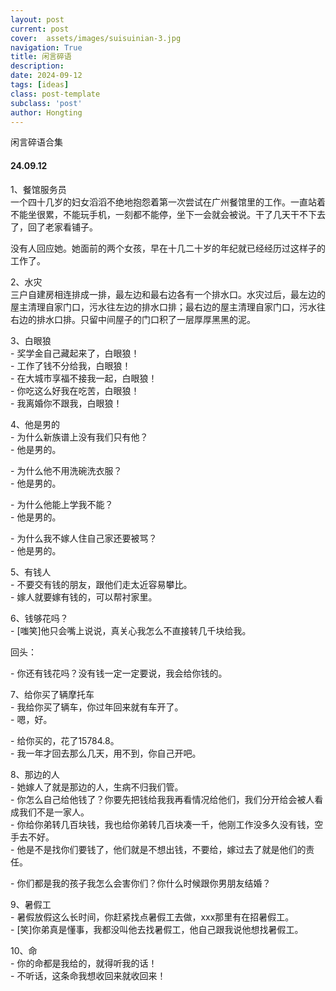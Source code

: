 ```yaml
---
layout: post
current: post
cover:  assets/images/suisuinian-3.jpg
navigation: True
title: 闲言碎语
description: 
date: 2024-09-12
tags: [ideas]
class: post-template
subclass: 'post'
author: Hongting
---
```


闲言碎语合集

#### 24.09.12

1、餐馆服务员<br>
一个四十几岁的妇女滔滔不绝地抱怨着第一次尝试在广州餐馆里的工作。一直站着不能坐很累，不能玩手机，一刻都不能停，坐下一会就会被说。干了几天干不下去了，回了老家看铺子。

没有人回应她。她面前的两个女孩，早在十几二十岁的年纪就已经经历过这样子的工作了。

2、水灾<br>
三户自建房相连排成一排，最左边和最右边各有一个排水口。水灾过后，最左边的屋主清理自家门口，污水往左边的排水口排；最右边的屋主清理自家门口，污水往右边的排水口排。只留中间屋子的门口积了一层厚厚黑黑的泥。

3、白眼狼<br>
\- 奖学金自己藏起来了，白眼狼！<br>
\- 工作了钱不分给我，白眼狼！<br>
\- 在大城市享福不接我一起，白眼狼！<br>
\- 你吃这么好我在吃苦，白眼狼！<br>
\- 我离婚你不跟我，白眼狼！

4、他是男的<br>
\- 为什么新族谱上没有我们只有他？<br>
\- 他是男的。<br>

\- 为什么他不用洗碗洗衣服？<br>
\- 他是男的。

\- 为什么他能上学我不能？<br>
\- 他是男的。<br>

\- 为什么我不嫁人住自己家还要被骂？<br>
\- 他是男的。

5、有钱人<br>
\- 不要交有钱的朋友，跟他们走太近容易攀比。<br>
\- 嫁人就要嫁有钱的，可以帮衬家里。

6、钱够花吗？<br>
\- \[嗤笑\]他只会嘴上说说，真关心我怎么不直接转几千块给我。<br>

回头：<br>

\- 你还有钱花吗？没有钱一定一定要说，我会给你钱的。<br>

7、给你买了辆摩托车<br>
\- 我给你买了辆车，你过年回来就有车开了。<br>
\- 嗯，好。<br>

\- 给你买的，花了15784.8。<br>
\- 我一年才回去那么几天，用不到，你自己开吧。<br>

8、那边的人<br>
\- 她嫁人了就是那边的人，生病不归我们管。<br>
\- 你怎么自己给他钱了？你要先把钱给我我再看情况给他们，我们分开给会被人看成我们不是一家人。<br>
\- 你给你弟转几百块钱，我也给你弟转几百块凑一千，他刚工作没多久没有钱，空手去不好。<br>
\- 他是不是找你们要钱了，他们就是不想出钱，不要给，嫁过去了就是他们的责任。<br>

\- 你们都是我的孩子我怎么会害你们？你什么时候跟你男朋友结婚？<br>

9、暑假工<br>
\- 暑假放假这么长时间，你赶紧找点暑假工去做，xxx那里有在招暑假工。<br>
\- \[笑]你弟真是懂事，我都没叫他去找暑假工，他自己跟我说他想找暑假工。<br>

10、命<br>
\- 你的命都是我给的，就得听我的话！<br>
\- 不听话，这条命我想收回来就收回来！<br>
